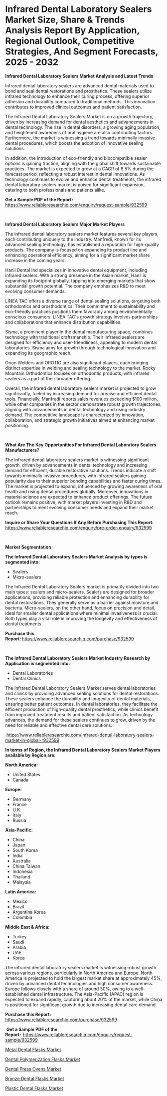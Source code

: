 <p><h1>Infrared Dental Laboratory Sealers Market Size, Share & Trends Analysis Report By Application, Regional Outlook, Competitive Strategies, And Segment Forecasts, 2025 - 2032</h1></p><p><strong>Infrared Dental Laboratory Sealers Market Analysis and Latest Trends</strong></p>
<p><p>Infrared dental laboratory sealers are advanced dental materials used to bond and seal dental restorations and prosthetics. These sealers utilize infrared technology to enhance their curing process, offering superior adhesion and durability compared to traditional methods. This innovation contributes to improved clinical outcomes and patient satisfaction.</p><p>The Infrared Dental Laboratory Sealers Market is on a growth trajectory, driven by increasing demand for dental aesthetics and advancements in dental technology. The rise in dental disorders, a growing aging population, and heightened awareness of oral hygiene are also contributing factors. Furthermore, the market is witnessing a trend towards minimally invasive dental procedures, which boosts the adoption of innovative sealing solutions.</p><p>In addition, the introduction of eco-friendly and biocompatible sealer options is gaining traction, aligning with the global shift towards sustainable practices. The market is expected to grow at a CAGR of 8.5% during the forecast period, reflecting a robust interest in dental innovations. As technology continues to evolve and enhance dental treatments, the infrared dental laboratory sealers market is poised for significant expansion, catering to both professionals and patients alike.</p></p>
<p><strong>Get a Sample PDF of the Report:&nbsp;</strong> <a href="https://www.reliableresearchiq.com/enquiry/request-sample/932599?utm_campaign=99&utm_medium=2&utm_source=Github&utm_content=ia&utm_term=21032025&utm_id=infrared-dental-laboratory-sealers">https://www.reliableresearchiq.com/enquiry/request-sample/932599</a></p>
<p>&nbsp;</p>
<p><strong>Infrared Dental Laboratory Sealers Major Market Players</strong></p>
<p><p>The infrared dental laboratory sealers market features several key players, each contributing uniquely to the industry. Manfredi, known for its advanced sealing technology, has established a reputation for high-quality products. The company is focused on expanding its product line and enhancing operational efficiency, aiming for a significant market share increase in the coming years.</p><p>Hanil Dental Ind specializes in innovative dental equipment, including infrared sealers. With a strong presence in the Asian market, Hanil is expanding its footprint globally, tapping into emerging markets that show substantial growth potential. The company emphasizes R&D to meet evolving consumer demands.</p><p>LINEA TAC offers a diverse range of dental sealing solutions, targeting both orthodontics and prosthodontics. Their commitment to sustainability and eco-friendly practices positions them favorably among environmentally conscious consumers. LINEA TAC's growth strategy involves partnerships and collaborations that enhance distribution capabilities.</p><p>Sisma, a prominent player in the dental manufacturing space, combines technology with traditional craftsmanship. Their infrared sealers are designed for efficiency and user-friendliness, appealing to modern dental laboratories. Sisma aims for growth through technological innovation and expanding its geographic reach.</p><p>Orion Welders and OROTIG are also significant players, each bringing distinct expertise in welding and sealing technology to the market. Rocky Mountain Orthodontics focuses on orthodontic products, with infrared sealers as a part of their broader offering.</p><p>Overall, the infrared dental laboratory sealers market is projected to grow significantly, fueled by increasing demand for precise and efficient dental tools. Financially, Manfredi reports sales revenues exceeding $100 million, while other companies in the sector demonstrate robust growth trajectories, aligning with advancements in dental technology and rising industry demand. The competitive landscape is characterized by innovation, collaboration, and strategic growth initiatives aimed at enhancing market positioning.</p></p>
<p>&nbsp;</p>
<p><strong>What Are The Key Opportunities For Infrared Dental Laboratory Sealers Manufacturers?</strong></p>
<p><p>The infrared dental laboratory sealers market is witnessing significant growth, driven by advancements in dental technology and increasing demand for efficient, durable restorative solutions. Trends indicate a shift towards minimally invasive procedures, with infrared sealers gaining popularity due to their superior bonding capabilities and faster curing times. The market is projected to expand, influenced by growing awareness of oral health and rising dental procedures globally. Moreover, innovations in material science are expected to enhance product offerings. The future outlook remains positive, with market players investing in R&D and partnerships to meet evolving consumer needs and expand their market reach.</p></p>
<p><strong>Inquire or Share Your Questions If Any Before Purchasing This Report:</strong> <a href="https://www.reliableresearchiq.com/enquiry/pre-order-enquiry/932599?utm_campaign=99&utm_medium=2&utm_source=Github&utm_content=ia&utm_term=21032025&utm_id=infrared-dental-laboratory-sealers">https://www.reliableresearchiq.com/enquiry/pre-order-enquiry/932599</a></p>
<p>&nbsp;</p>
<p><strong>Market Segmentation</strong></p>
<p><strong>The Infrared Dental Laboratory Sealers Market Analysis by types is segmented into:</strong></p>
<p><ul><li>Sealers</li><li>Micro-sealers</li></ul></p>
<p><p>The Infrared Dental Laboratory Sealers market is primarily divided into two main types: sealers and micro-sealers. Sealers are designed for broader applications, providing reliable protection and enhancing durability for dental restorations. They generally serve as a barrier against moisture and bacteria. Micro-sealers, on the other hand, focus on precision and detail, ideal for smaller dental applications where minimal invasiveness is crucial. Both types play a vital role in improving the longevity and effectiveness of dental treatments.</p></p>
<p><strong>Purchase this Report:&nbsp;</strong><a href="https://www.reliableresearchiq.com/purchase/932599?utm_campaign=99&utm_medium=2&utm_source=Github&utm_content=ia&utm_term=21032025&utm_id=infrared-dental-laboratory-sealers">https://www.reliableresearchiq.com/purchase/932599</a></p>
<p>&nbsp;</p>
<p><strong>The Infrared Dental Laboratory Sealers Market Industry Research by Application is segmented into:</strong></p>
<p><ul><li>Dental Laboratories</li><li>Dental Clinics</li></ul></p>
<p><p>The Infrared Dental Laboratory Sealers Market serves dental laboratories and clinics by providing advanced sealing solutions for dental restorations. These sealers enhance the durability and longevity of dental materials, ensuring better patient outcomes. In dental laboratories, they facilitate the efficient production of high-quality dental prosthetics, while clinics benefit from improved treatment results and patient satisfaction. As technology advances, the demand for these sealers continues to grow, driven by the need for reliable and effective dental care solutions.</p></p>
<p><a href="https://www.reliableresearchiq.com/infrared-dental-laboratory-sealers-market-in-global-r932599?utm_campaign=99&utm_medium=2&utm_source=Github&utm_content=ia&utm_term=21032025&utm_id=infrared-dental-laboratory-sealers">&nbsp;https://www.reliableresearchiq.com/infrared-dental-laboratory-sealers-market-in-global-r932599</a></p>
<p><strong>In terms of Region, the Infrared Dental Laboratory Sealers Market Players available by Region are:</strong></p>
<p>
    <p> <strong> North America: </strong>
        <ul>
            <li>United States</li>
            <li>Canada</li>
        </ul>
        </p> 
    <p> <strong> Europe: </strong>
        <ul>
            <li>Germany</li>
            <li>France</li>
            <li>U.K.</li>
            <li>Italy</li>
            <li>Russia</li>
        </ul>
        </p> 
    <p> <strong> Asia-Pacific: </strong>
        <ul>
            <li>China</li>
            <li>Japan</li>
            <li>South Korea</li>
            <li>India</li>
            <li>Australia</li>
            <li>China Taiwan</li>
            <li>Indonesia</li>
            <li>Thailand</li>
            <li>Malaysia</li>
        </ul>
        </p> 
    <p> <strong> Latin America: </strong>
        <ul>
            <li>Mexico</li>
            <li>Brazil</li>
            <li>Argentina Korea</li>
            <li>Colombia</li>
        </ul>
        </p> 
    <p> <strong> Middle East & Africa: </strong>
        <ul>
            <li>Turkey</li>
            <li>Saudi</li>
            <li>Arabia</li>
            <li>UAE</li>
            <li>Korea</li>
        </ul>
    </p>
    </p>
<p><p>The infrared dental laboratory sealers market is witnessing robust growth across various regions, particularly in North America and Europe. North America is projected to hold the largest market share at approximately 45%, driven by advanced dental technologies and high consumer awareness. Europe follows closely with a share of around 30%, owing to a well-established dental infrastructure. The Asia-Pacific (APAC) region is expected to expand rapidly, capturing about 20% of the market, while China is positioned for significant growth due to increasing dental care demand.</p></p>
<p><strong>Purchase this Report: </strong><a href="https://www.reliableresearchiq.com/purchase/932599?utm_campaign=99&utm_medium=2&utm_source=Github&utm_content=ia&utm_term=21032025&utm_id=infrared-dental-laboratory-sealers">https://www.reliableresearchiq.com/purchase/932599</a></p>
<p>&nbsp;<strong>Get a Sample PDF of the Report:&nbsp;&nbsp;</strong><a href="https://www.reliableresearchiq.com/enquiry/request-sample/932599?utm_campaign=99&utm_medium=2&utm_source=Github&utm_content=ia&utm_term=21032025&utm_id=infrared-dental-laboratory-sealers">https://www.reliableresearchiq.com/enquiry/request-sample/932599</a></p>
<p><strong></strong></p>
<p><p><a href="https://github.com/eimutelufta/Market-Research-Report-List-1/blob/main/metal-dental-flasks-market.md?utm_campaign=99&utm_medium=2&utm_source=Github&utm_content=ia&utm_term=21032025&utm_id=infrared-dental-laboratory-sealers">Metal Dental Flasks Market</a></p><p><a href="https://github.com/atawanyeze/Market-Research-Report-List-1/blob/main/dental-polymerization-flasks-market.md?utm_campaign=99&utm_medium=2&utm_source=Github&utm_content=ia&utm_term=21032025&utm_id=infrared-dental-laboratory-sealers">Dental Polymerization Flasks Market</a></p><p><a href="https://github.com/vespigeakexc/Market-Research-Report-List-1/blob/main/dental-press-ovens-market.md?utm_campaign=99&utm_medium=2&utm_source=Github&utm_content=ia&utm_term=21032025&utm_id=infrared-dental-laboratory-sealers">Dental Press Ovens Market</a></p><p><a href="https://github.com/saqafidrahea/Market-Research-Report-List-1/blob/main/bronze-dental-flasks-market.md?utm_campaign=99&utm_medium=2&utm_source=Github&utm_content=ia&utm_term=21032025&utm_id=infrared-dental-laboratory-sealers">Bronze Dental Flasks Market</a></p><p><a href="https://github.com/afghatakito29/Market-Research-Report-List-1/blob/main/plastic-dental-flasks-market.md?utm_campaign=99&utm_medium=2&utm_source=Github&utm_content=ia&utm_term=21032025&utm_id=infrared-dental-laboratory-sealers">Plastic Dental Flasks Market</a></p></p>